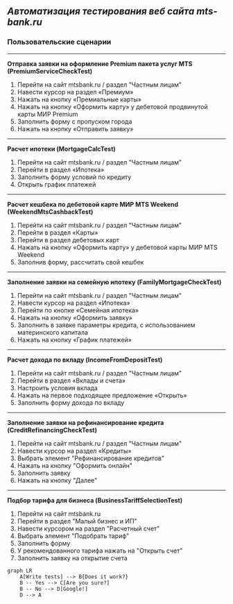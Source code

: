 ## _Автоматизация тестирования веб сайта mts-bank.ru_
### Пользовательские сценарии

***
**Отправка заявки на оформление Premium пакета услуг MTS (PremiumServiceCheckTest)**
1. Перейти на сайт mtsbank.ru / раздел "Частным лицам"
2. Навести курсор на раздел «Премиум»
3. Нажать на кнопку «Премиальные карты»
4. Нажать на кнопку «Оформить карту» у дебетовой продвинутой карты МИР Premium
5. Заполнить форму с пропуском города
6. Нажать на кнопку «Отправить заявку»

***
**Расчет ипотеки (MortgageCalcTest)**
1. Перейти на сайт mtsbank.ru / раздел "Частным лицам"
2. Перейти в раздел «Ипотека»
3. Заполнить форму условий по кредиту
4. Открыть график платежей

***
**Расчет кешбека по дебетовой карте МИР MTS Weekend (WeekendMtsCashbackTest)**
1. Перейти на сайт mtsbank.ru / раздел "Частным лицам"
2. Перейти в раздел «Карты»
3. Перейти в раздел дебетовых карт
4. Нажать на кнопку «Оформить карту» у дебетовой карты МИР MTS Weekend
5. Заполнив форму, рассчитать свой кешбек

***
**Заполнение заявки на семейную ипотеку (FamilyMortgageCheckTest)**
1. Перейти на сайт mtsbank.ru / раздел "Частным лицам"
2. Навести курсор на раздел «Ипотека»
3. Перейти по кнопке «Семейная ипотека»
4. Нажать на кнопку «Оформить заявку»
5. Заполнить в заявке параметры кредита, с использованием материнского капитала
6. Нажать на кнопку «График платежей»

***
**Расчет дохода по вкладу (IncomeFromDepositTest)**
1. Перейти на сайт mtsbank.ru / раздел "Частным лицам"
2. Перейти в раздел «Вклады и счета»
3. Настроить условия вклада
4. Нажать на первое подходящее предложение «Открыть»
5. Заполнить форму дохода по вкладу

***
**Заполнение заявки на рефинансирование кредита (CreditRefinancingCheckTest)**
1. Перейти на сайт mtsbank.ru / раздел "Частным лицам"
2. Навести курсор на раздел «Кредиты»
3. Выбрать элемент "Рефинансирование кредитов"
4. Нажать на кнопку "Оформить онлайн"
5. Заполнить заявку
6. Нажать на кнопку "Далее"

***
**Подбор тарифа для бизнеса (BusinessTariffSelectionTest)**
1. Перейти на сайт mtsbank.ru 
2. Перейти в раздел "Малый бизнес и ИП"
3. Навести курсором на раздел "Расчетный счет"
4. Выбрать элемент "Подобрать тариф"
5. Заполнить форму
6. У рекомендованного тарифа нажать на "Открыть счет"
7. Заполнить заявку на открытие счета


```mermaid
graph LR
    A[Write tests] --> B{Does it work?}
    B -- Yes --> C[Are you sure?]
    B -- No --> D[Google!]
    D --> A


